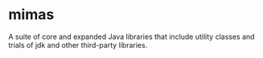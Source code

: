 mimas
=====
A suite of core and expanded Java libraries that include utility classes and trials of jdk and other third-party libraries.